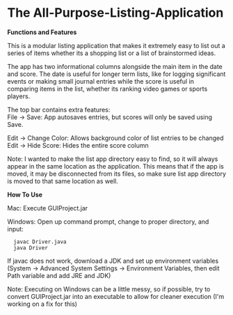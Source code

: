 # The All-Purpose-Listing-Application

**Functions and Features**

This is a modular listing application that makes it extremely easy 
to list out a series of items whether its a shopping list or a list of 
brainstormed ideas. 

The app has two informational columns alongside the main item in the date and
score. The date is useful for longer term lists, like for logging significant 
events or making small journal entries while the score is useful in comparing 
items in the list, whether its ranking video games or sports players.

The top bar contains extra features: \
File -> Save: App autosaves entries, but scores will only be saved using Save.

Edit -> Change Color: Allows background color of list entries to be changed \
Edit -> Hide Score: Hides the entire score column

Note: I wanted to make the list app directory easy to find, so it will always
      appear in the same location as the application. This means that if the
      app is moved, it may be disconnected from its files, so make sure list 
      app directory is moved to that same location as well.

**How To Use**

Mac: Execute GUIProject.jar

Windows: Open up command prompt, change to proper directory, and input:

      javac Driver.java
      java Driver
      
If javac does not work, download a JDK and set up environment variables
(System -> Advanced System Settings -> Environment Variables, then edit
Path variable and add JRE and JDK)

Note: Executing on Windows can be a little messy, so if possible, try to
      convert GUIProject.jar into an executable to allow for cleaner
      execution (I'm working on a fix for this)
